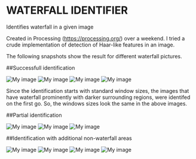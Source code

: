 # WATERFALL IDENTIFIER
Identifies waterfall in a given image

Created in Processing (https://processing.org/) over a weekend.
I tried a crude implementation of detection of Haar-like features in an image. 

The following snapshots show the result for different waterfall pictures. 

##Successfull identification

![My image](https://thebluebreeze.files.wordpress.com/2015/02/capture1.png)
![My image](https://thebluebreeze.files.wordpress.com/2015/02/capture3.png)
![My image](https://thebluebreeze.files.wordpress.com/2015/02/capture4.png)
![My image](https://thebluebreeze.files.wordpress.com/2015/02/capture9.png)

Since the identification starts with standard window sizes, the images that have waterfall prominently with darker surrounding regions, were identifed on the first go. 
So, the windows sizes look the same in the above images.

##Partial identification

![My image](https://thebluebreeze.files.wordpress.com/2015/02/capture2.png)
![My image](https://thebluebreeze.files.wordpress.com/2015/02/capture7.png)
![My image](https://thebluebreeze.files.wordpress.com/2015/02/capture6.png)

##Identification with additional non-waterfall areas

![My image](https://thebluebreeze.files.wordpress.com/2015/02/capture5.png)
![My image](https://thebluebreeze.files.wordpress.com/2015/02/capture8.png)
![My image](https://thebluebreeze.files.wordpress.com/2015/02/capture91.png)
![My image](https://thebluebreeze.files.wordpress.com/2015/02/capture92.png)



